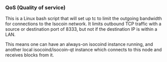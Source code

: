 ### QoS (Quality of service) ###

This is a Linux bash script that will set up tc to limit the outgoing bandwidth for connections to the Isocoin network. It limits outbound TCP traffic with a source or destination port of 8333, but not if the destination IP is within a LAN.

This means one can have an always-on isocoind instance running, and another local isocoind/isocoin-qt instance which connects to this node and receives blocks from it.
